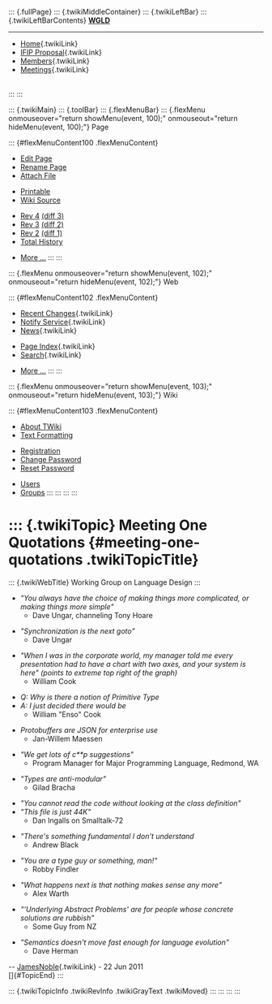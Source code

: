 ::: {.fullPage}
::: {.twikiMiddleContainer}
::: {.twikiLeftBar}
::: {.twikiLeftBarContents}
**[WGLD](http://www.program-transformation.org/view/WGLD/WebHome)**

------------------------------------------------------------------------

-   [Home](WebHome){.twikiLink}
-   [IFIP Proposal](Proposal){.twikiLink}
-   [Members](GroupMembers){.twikiLink}
-   [Meetings](Meetings){.twikiLink}

\
:::
:::

::: {.twikiMain}
::: {.toolBar}
::: {.flexMenuBar}
::: {.flexMenu onmouseover="return showMenu(event, 100);" onmouseout="return hideMenu(event, 100);"}
Page

::: {#flexMenuContent100 .flexMenuContent}
-   [Edit
    Page](http://www.program-transformation.org/edit/WGLD/MeetingOneQuotations?t=1536829037)
-   [Rename
    Page](http://www.program-transformation.org/rename/WGLD/MeetingOneQuotations)
-   [Attach
    File](http://www.program-transformation.org/attach/WGLD/MeetingOneQuotations)

<!-- -->

-   [Printable](http://www.program-transformation.org/view/WGLD/MeetingOneQuotations?skin=print.pattern)
-   [Wiki
    Source](http://www.program-transformation.org/view/WGLD/MeetingOneQuotations?skin=text&raw=on&contenttype=text/plain)

<!-- -->

-   [Rev
    4](http://www.program-transformation.org/view/WGLD/MeetingOneQuotations?rev=1.4)
    [(diff 3)](http://www.program-transformation.org/rdiff/WGLD/MeetingOneQuotations?rev1=1.4&rev2=1.3)
-   [Rev
    3](http://www.program-transformation.org/view/WGLD/MeetingOneQuotations?rev=1.3)
    [(diff 2)](http://www.program-transformation.org/rdiff/WGLD/MeetingOneQuotations?rev1=1.3&rev2=1.2)
-   [Rev
    2](http://www.program-transformation.org/view/WGLD/MeetingOneQuotations?rev=1.2)
    [(diff 1)](http://www.program-transformation.org/rdiff/WGLD/MeetingOneQuotations?rev1=1.2&rev2=1.1)
-   [Total
    History](http://www.program-transformation.org/rdiff/WGLD/MeetingOneQuotations)

<!-- -->

-   [More
    \...](http://www.program-transformation.org/oops/WGLD/MeetingOneQuotations?template=oopsmore&param1=1.4&param2=1.4)
:::
:::

::: {.flexMenu onmouseover="return showMenu(event, 102);" onmouseout="return hideMenu(event, 102);"}
Web

::: {#flexMenuContent102 .flexMenuContent}
-   [Recent Changes](WebChanges){.twikiLink}
-   [Notify Service](WebNotify){.twikiLink}
-   [News](WebNews){.twikiLink}

<!-- -->

-   [Page Index](WebIndex){.twikiLink}
-   [Search](WebSearch){.twikiLink}

<!-- -->

-   [More
    \...](http://www.program-transformation.org/oops/WGLD/MeetingOneQuotations?template=oopsmore&param1=1.4&param2=1.4)
:::
:::

::: {.flexMenu onmouseover="return showMenu(event, 103);" onmouseout="return hideMenu(event, 103);"}
Wiki

::: {#flexMenuContent103 .flexMenuContent}
-   [About
    TWiki](http://www.program-transformation.org/view/TWiki/WebHome)
-   [Text
    Formatting](http://www.program-transformation.org/view/TWiki/TextFormattingRules)

<!-- -->

-   [Registration](http://www.program-transformation.org/view/TWiki/TWikiRegistration)
-   [Change
    Password](http://www.program-transformation.org/view/TWiki/ChangePassword)
-   [Reset
    Password](http://www.program-transformation.org/view/TWiki/ResetPassword)

<!-- -->

-   [Users](http://www.program-transformation.org/view/Main/TWikiUsers)
-   [Groups](http://www.program-transformation.org/view/Main/TWikiGroups)
:::
:::
:::
:::

::: {.twikiTopic}
Meeting One Quotations {#meeting-one-quotations .twikiTopicTitle}
======================

::: {.twikiWebTitle}
Working Group on Language Design
:::

-   *\"You always have the choice of making things more complicated, or
    making things more simple\"*
    -   Dave Ungar, channeling Tony Hoare

<!-- -->

-   *\"Synchronization is the next goto\"*
    -   Dave Ungar

<!-- -->

-   *\"When I was in the corporate world, my manager told me every
    presentation had to have a chart with two axes, and your system is
    here\" (points to extreme top right of the graph)*
    -   William Cook

<!-- -->

-   *Q: Why is there a notion of Primitive Type*
-   *A: I just decided there would be*
    -   William \"Enso\" Cook

<!-- -->

-   *Protobuffers are JSON for enterprise use*
    -   Jan-Willem Maessen

<!-- -->

-   *\"We get lots of c\*\*p suggestions\"*
    -   Program Manager for Major Programming Language, Redmond, WA

<!-- -->

-   *\"Types are anti-modular\"*
    -   Gilad Bracha

<!-- -->

-   *\"You cannot read the code without looking at the class
    definition\"*
-   *\"This file is just 44K\"*
    -   Dan Ingalls on Smalltalk-72

<!-- -->

-   *\"There\'s something fundamental I don\'t understand*
    -   Andrew Black

<!-- -->

-   *\"You are a type guy or something, man!\"*
    -   Robby Findler

<!-- -->

-   *\"What happens next is that nothing makes sense any more\"*
    -   Alex Warth

<!-- -->

-   *\"\'Underlying Abstract Problems\' are for people whose concrete
    solutions are rubbish\"*
    -   Some Guy from NZ

<!-- -->

-   *\"Semantics doesn\'t move fast enough for language evolution\"*
    -   Dave Herman

\-- [JamesNoble](../Main/JamesNoble){.twikiLink} - 22 Jun 2011\
[]{#TopicEnd}
:::

::: {.twikiTopicInfo .twikiRevInfo .twikiGrayText .twikiMoved}
:::
:::
:::
:::
